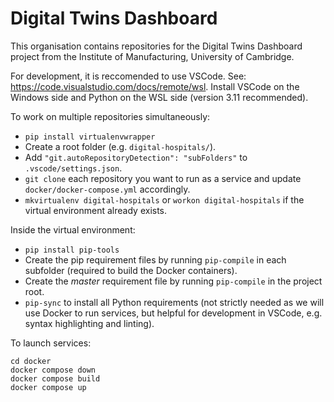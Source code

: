 # Digital Twins Dashboard

This organisation contains repositories for the Digital Twins Dashboard project from the Institute of Manufacturing,
University of Cambridge.

For development, it is reccomended to use VSCode.
See: https://code.visualstudio.com/docs/remote/wsl.
Install VSCode on the Windows side and Python on the WSL side (version 3.11 recommended).

To work on multiple repositories simultaneously:

- `pip install virtualenvwrapper`
- Create a root folder (e.g. `digital-hospitals/`).
- Add `"git.autoRepositoryDetection": "subFolders"` to `.vscode/settings.json`.
- `git clone` each repository you want to run as a service and update `docker/docker-compose.yml` accordingly.
- `mkvirtualenv digital-hospitals` or `workon digital-hospitals` if the virtual environment already exists.

Inside the virtual environment:

- `pip install pip-tools`
- Create the pip requirement files by running `pip-compile` in each subfolder (required to build the
  Docker containers).
- Create the *master* requirement file by running `pip-compile` in the project root.
- `pip-sync` to install all Python requirements (not strictly needed as we will use Docker to run services,
  but helpful for development in VSCode, e.g. syntax highlighting and linting).

To launch services:
```
cd docker
docker compose down
docker compose build
docker compose up
```
